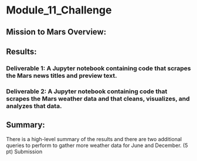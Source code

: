 # Module_11_Challenge

## Mission to Mars Overview:


## Results:
### Deliverable 1: A Jupyter notebook containing code that scrapes the Mars news titles and preview text.

### Deliverable 2: A Jupyter notebook containing code that scrapes the Mars weather data and that cleans, visualizes, and analyzes that data.


## Summary:

There is a high-level summary of the results and there are two additional queries to perform to gather more weather data for June and December. (5 pt)
Submission


